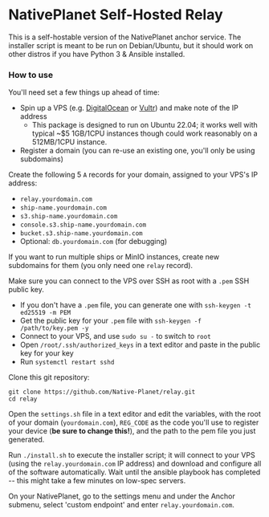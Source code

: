 # NativePlanet Self-Hosted Relay

This is a self-hostable version of the NativePlanet anchor service. The installer script is meant to be run on Debian/Ubuntu, but it should work on other distros if you have Python 3 & Ansible installed. 

### How to use

You'll need set a few things up ahead of time:

- Spin up a VPS (e.g. [DigitalOcean](https://m.do.co/c/94f7fdc03fad) or [Vultr](https://www.vultr.com/?ref=9235764)) and make note of the IP address
  - This package is designed to run on Ubuntu 22.04; it works well with typical ~$5 1GB/1CPU instances though could work reasonably on a 512MB/1CPU instance.
- Register a domain (you can re-use an existing one, you'll only be using subdomains)

Create the following 5 `A` records for your domain, assigned to your VPS's IP address:
  - `relay.yourdomain.com`
  - `ship-name.yourdomain.com`
  - `s3.ship-name.yourdomain.com`
  - `console.s3.ship-name.yourdomain.com`
  - `bucket.s3.ship-name.yourdomain.com`
  - Optional: `db.yourdomain.com` (for debugging)

If you want to run multiple ships or MinIO instances, create new subdomains for them (you only need one `relay` record).

Make sure you can connect to the VPS over SSH as root with a `.pem` SSH public key.
- If you don't have a `.pem` file, you can generate one with `ssh-keygen -t ed25519 -m PEM`
- Get the public key for your `.pem` file with `ssh-keygen -f /path/to/key.pem -y`
- Connect to your VPS, and use `sudo su -` to switch to `root`
- Open `/root/.ssh/authorized_keys` in a text editor and paste in the public key for your key
- Run `systemctl restart sshd`

Clone this git repository:

```
git clone https://github.com/Native-Planet/relay.git
cd relay
```

Open the `settings.sh` file in a text editor and edit the variables, with the root of your domain (`yourdomain.com`), `REG_CODE` as the code you'll use to register your device (**be sure to change this!**), and the path to the pem file you just generated.

Run `./install.sh` to execute the installer script; it will connect to your VPS (using the `relay.yourdomain.com` IP address) and download and configure all of the software automatically. Wait until the ansible playbook has completed -- this might take a few minutes on low-spec servers.

On your NativePlanet, go to the settings menu and under the Anchor submenu, select 'custom endpoint' and enter `relay.yourdomain.com`.